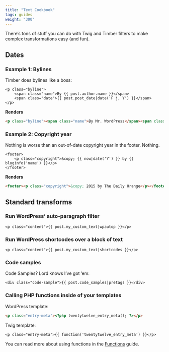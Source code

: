```yaml
---
title: "Text Cookbook"
tags: guides
weight: "300"
---
```


There’s tons of stuff you can do with Twig and Timber filters to make complex transformations easy (and fun).

## Dates

### Example 1: Bylines

Timber does bylines like a boss:

```twig
<p class="byline">
    <span class="name">By {{ post.author.name }}</span>
    <span class="date">{{ post.post_date|date('F j, Y') }}</span>
</p>
```

**Renders**

```html
<p class="byline"><span class="name">By Mr. WordPress</span><span class="date">September 28, 2013</span></p>
```

### Example 2: Copyright year

Nothing is worse than an out-of-date copyright year in the footer. Nothing.

```twig
<footer>
	<p class="copyright">&copy; {{ now|date('Y') }} by {{ bloginfo('name') }}</p>
</footer>
```

**Renders**

```html
<footer><p class="copyright">&copy; 2015 by The Daily Orange</p></footer>
```

## Standard transforms

### Run WordPress’ auto-paragraph filter

```twig
<p class="content">{{ post.my_custom_text|wpautop }}</p>
```

### Run WordPress shortcodes over a block of text

```twig
<p class="content">{{ post.my_custom_text|shortcodes }}</p>
```

### Code samples

Code Samples? Lord knows I’ve got ’em:

```twig
<div class="code-sample">{{ post.code_samples|pretags }}</div>
```

### Calling PHP functions inside of your templates

WordPress template:

```html
<p class="entry-meta"><?php twentytwelve_entry_meta(); ?></p>
```

Twig template:

```twig
<p class="entry-meta">{{ function('twentytwelve_entry_meta') }}</p>
```

You can read more about using functions in the [Functions](https://timber.github.io/docs/guides/functions/) guide.
